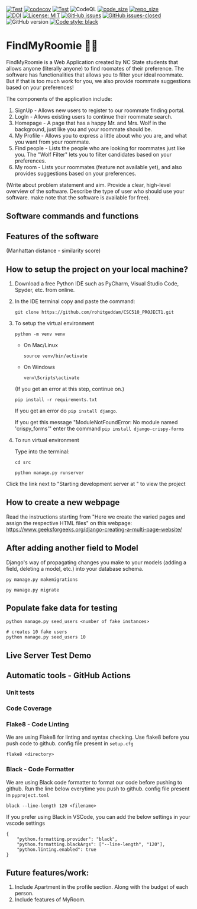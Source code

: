 [![Test](https://github.com/rohitgeddam/FindMyRoomie/actions/workflows/unit_tests.yml/badge.svg)](https://github.com/rohitgeddam/FinMyRoomie/actions/workflows/unit_tests.yml)
[![codecov](https://codecov.io/gh/rohitgeddam/FindMyRoomie/branch/main/graph/badge.svg?token=PCOHJETYCD)](https://codecov.io/gh/rohitgeddam/FindMyRoomie)
[![Test](https://github.com/rohitgeddam/FindMyRoomie/actions/workflows/linting.yml/badge.svg)](https://github.com/rohitgeddam/FinMyRoomie/actions/workflows/linting.yml)
![CodeQL](https://github.com/rohitgeddam/FindMyRoomie/workflows/CodeQL/badge.svg)
[![code_size](https://img.shields.io/github/languages/code-size/rohitgeddam/CSC510_PROJECT1)](https://github.com/rohitgeddam/CSC510_PROJECT1) 
[![repo_size](https://img.shields.io/github/repo-size/rohitgeddam/CSC510_PROJECT1)](https://github.com/rohitgeddam/CSC510_PROJECT1)</br>
[![DOI](https://zenodo.org/badge/DOI/10.5281/zenodo.7155519.svg)](https://doi.org/10.5281/zenodo.7155519)
[![License: MIT](https://img.shields.io/badge/License-MIT-yellow.svg)](https://opensource.org/licenses/MIT)
[![GitHub issues](https://img.shields.io/github/issues/rohitgeddam/FindMyRoomie.svg)](https://GitHub.com/rohitgeddam/FindMyRoomie/issues/)
[![GitHub issues-closed](https://img.shields.io/github/issues-closed/rohitgeddam/FindMyRoomie.svg)](https://GitHub.com/rohitgeddam/FindMyRoomie/issues?q=is%3Aissue+is%3Aclosed)
![GitHub version](https://img.shields.io/github/v/release/rohitgeddam/FindMyRoomie)
[![Code style: black](https://img.shields.io/badge/code%20style-black-000000.svg)](https://github.com/psf/black)


# FindMyRoomie 👯‍♂️

FindMyRoomie is a Web Application created by NC State students that allows anyone (literally anyone) to find roomates of their preference. The software has functionalities that allows you to filter your ideal roommate. But if that is too much work for you, we also provide roommate suggestions based on your preferences!

The components of the application include:
1. SignUp - Allows new users to register to our roommate finding portal.
2. LogIn - Allows existing users to continue their roommate search.
3. Homepage - A page that has a happy Mr. and Mrs. Wolf in the background, just like you and your roommate should be.
4. My Profile - Allows you to express a little about who you are, and what you want from your roommate.
5. Find people - Lists the people who are looking for roommates just like you. The "Wolf Filter" lets you to filter candidates based on your preferences.
6. My room - Lists your roommates (feature not available yet), and also provides suggestions based on your preferences.  

(Write about problem statement and aim. Provide a clear, high-level overview of the software. Describe the type of user who should use your software. make note that the software is available for free).

## Software commands and functions

## Features of the software
(Manhattan distance - similarity score)

## How to setup the project on your local machine?
1. Download a free Python IDE such as PyCharm, Visual Studio Code, Spyder, etc. from online.

2. In the IDE terminal copy and paste the command: 

   `git clone https://github.com/rohitgeddam/CSC510_PROJECT1.git`

3. To setup the virtual environment

   `python -m venv venv`

    * On Mac/Linux
    
      `source venv/bin/activate`
    * On Windows
    
      `venv\Scripts\activate`
   
   (If you get an error at this step, continue on.)
   
   `pip install -r requirements.txt`

   If you get an error do `pip install django`. 
   
   If you get this message "ModuleNotFoundError: No module named 'crispy_forms'" enter the command `pip install django-crispy-forms`

4. To run virtual environment

   Type into the terminal:

   `cd src`

   `python manage.py runserver`
   
Click the link next to "Starting development server at " to view the project

## How to create a new webpage

Read the instructions starting from "Here we create the varied pages and assign the respective HTML files" on this webpage: https://www.geeksforgeeks.org/django-creating-a-multi-page-website/

## After adding another field to Model
Django's way of propagating changes you make to your models (adding a field, deleting a model, etc.) into your database schema.

   `py manage.py makemigrations`
   
   `py manage.py migrate`

## Populate fake data for testing

```
python manage.py seed_users <number of fake instances>

# creates 10 fake users
python manage.py seed_users 10
```

## Live Server Test Demo

## Automatic tools - GitHub Actions

### Unit tests

### Code Coverage

### Flake8 - Code Linting

We are using Flake8 for linting and syntax checking.
Use flake8 before you push code to github.
config file present in `setup.cfg`

```
flake8 <directory>
```

### Black - Code Formatter

We are using Black code formatter to format our code before pushing to github.
Run the line below everytime you push to github.
config file present in `pyproject.toml`
```
black --line-length 120 <filename>
```

If you prefer using Black in VSCode, you can add the below settings in your vscode settings
```
{
    "python.formatting.provider": "black",
    "python.formatting.blackArgs": ["--line-length", "120"],
    "python.linting.enabled": true
}
```

## Future features/work:
1. Include Apartment in the profile section. Along with the budget of each person.
2. Include features of MyRoom.
